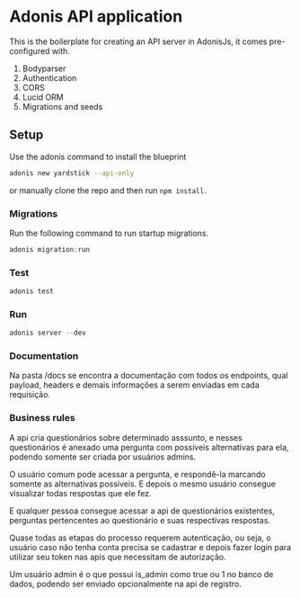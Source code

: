 # Adonis API application

This is the boilerplate for creating an API server in AdonisJs, it comes pre-configured with.

1. Bodyparser
2. Authentication
3. CORS
4. Lucid ORM
5. Migrations and seeds

## Setup

Use the adonis command to install the blueprint

```bash
adonis new yardstick --api-only
```

or manually clone the repo and then run `npm install`.


### Migrations

Run the following command to run startup migrations.

```js
adonis migration:run
```

### Test

```js
adonis test
```

### Run 

```js
adonis server --dev
```

### Documentation 

Na pasta /docs se encontra a documentação com todos os endpoints, qual payload, headers e demais informações a serem enviadas em cada requisição.

### Business rules

A api cria questionários sobre determinado asssunto, e nesses questionários é anexado uma pergunta
com possíveis alternativas para ela, podendo somente ser criada por usuários admins.

O usuário comum pode acessar a pergunta, e respondê-la marcando somente as alternativas possíveis.
E depois o mesmo usuário consegue visualizar todas respostas que ele fez.

E qualquer pessoa consegue acessar a api de questionários existentes, perguntas pertencentes ao questionário e suas respectivas respostas.

Quase todas as etapas do processo requerem autenticação, ou seja, o usuário caso não tenha conta precisa se cadastrar e depois fazer login para utilizar seu token nas apis que necessitam de autorização.

Um usuário admin é o que possui is_admin como true ou 1 no banco de dados, podendo ser enviado opcionalmente na api de registro.
